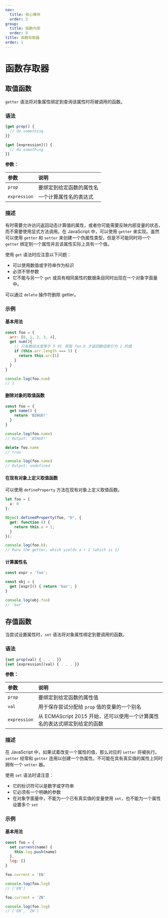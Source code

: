 ```yaml
---
nav:
  title: 核心模块
  order: 3
group:
  title: 函数内部
  order: 9
title: 函数存取器
order: 1
---
```


# 函数存取器

## 取值函数

`getter` 语法将对象属性绑定到查询该属性时将被调用的函数。

### 语法

```js
{get prop() {
  // do something
}}

{get [expression]() {
  // do something
}}
```

**参数：**

| 参数       | 说明                     |
| :---------- | :------------------------ |
| `prop`       | 要绑定到给定函数的属性名 |
| `expression` | 一个计算属性名的表达式   |

### 描述

有时需要允许访问返回动态计算值的属性，或者你可能需要反映内部变量的状态，而不需要使用显式方法调用。在  JavaScript 中，可以使用 `getter` 来实现。虽然可以使用 `getter` 和 `setter` 来创建一个伪属性类型，但是不可能同时将一个 `getter` 绑定到一个属性并且该属性实际上具有一个值。

使用 `get` 语法时应注意以下问题：

- 可以使用数值或字符串作为标识
- 必须不带参数
- 它不能与另一个 `get` 或具有相同属性的数据条目同时出现在一个对象字面量中。

可以通过 `delete` 操作符删除 getter。

### 示例

#### 基本用法

```js
const foo = {
  arr: [0, 1, 2, 3, 4],
  get num(){
    // 只有数组长度等于 5 时，获取 foo.b 才返回数组索引为 1 的值
    if (this.arr.length === 5) {
      return this.arr[1]
    }
  }
}

console.log(foo.num)
// 1
```

#### 删除对象的取值函数

```js
const foo = {
  get name() {
    return 'BINGO!'
  }
}

console.log(foo.name)
// Output: 'BINGO!'

delete foo.name
// true

console.log(foo.name)
// Output: undefined
```

#### 在现有对象上定义取值函数

可以使用 `defineProperty` 方法在现有对象上定义取值函数。

```js
let foo = {
  a: 0
};

Object.definedProperty(foo, "b", {
  get: function () {
    return this.a + 1;
  }
});

console.log(foo.b);
// Runs the getter, which yields a + 1 (which is 1)
```

#### 计算属性名

```js
const expr = 'foo';

const obj = {
  get [expr]() { return 'bar'; }
}

console.log(obj.foo)
// 'bar'
```

## 存值函数

当尝试设置属性时，`set` 语法将对象属性绑定到要调用的函数。

### 语法

```js
{set prop(val) { . . . }}
{set [expression](val) { . . . }}
```

**参数：**

| 参数       | 说明                                                         |
| :---------- | :------------------------------------------------------------ |
| `prop`       | 要绑定到给定函数的属性值                                     |
| `val`        | 用于保存尝试分配给 `prop` 值的变量的一个别名                 |
| `expression` | 从 ECMAScript 2015 开始，还可以使用一个计算属性名的表达式绑定到给定的函数 |

### 描述

在 JavaScript 中，如果试着改变一个属性的值，那么对应的 `setter` 将被执行。`setter` 经常和 `getter` 连用以创建一个伪属性。不可能在具有真实值的属性上同时拥有一个 `setter` 器。

使用 `set` 语法时请注意：

- 它的标识符可以是数字或字符串
- 它必须有一个明确的参数
- 在对象字面量中，不能为一个已有真实值的变量使用 `set`，也不能为一个属性设置多个 `set`

### 示例

#### 基本用法

```js
const foo = {
  set current(name) {
    this.log.push(name)
  },
  log: []
}

foo.current = 'EN'

console.log(foo.log)
// ['EN']

foo.current = 'ZN'

console.log(foo.log)
// ['EN', 'ZN']
```